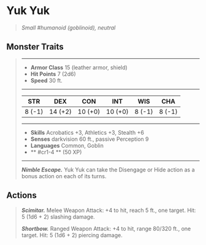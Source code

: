 # Yuk Yuk
>*Small #humanoid (goblinoid), neutral*
## Monster Traits
>___
>- **Armor Class** 15 (leather armor, shield)
>- **Hit Points** 7 (2d6)
>- **Speed** 30 ft.
>___
>|STR|DEX|CON|INT|WIS|CHA|
>|:---:|:---:|:---:|:---:|:---:|:---:|
>|8 (-1)|14 (+2)|10 (+0)|10 (+0)|8 (-1)|8 (-1)|
>___
>- **Skills** Acrobatics +3, Athletics +3, Stealth +6
>- **Senses** darkvision 60 ft., passive Perception 9
>- **Languages** Common, Goblin
>- ** #cr1-4 ** (50 XP)
>___
>***Nimble Escape.*** Yuk Yuk can take the Disengage or Hide action as a bonus action on each of its turns.  
>
## Actions
>***Scimitar.*** Melee Weapon Attack: +4 to hit, reach 5 ft., one target. Hit: 5 (1d6 + 2) slashing damage.  
>
>***Shortbow.*** Ranged Weapon Attack: +4 to hit, range 80/320 ft., one target. Hit: 5 (1d6 + 2) piercing damage.
